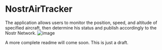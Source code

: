 # NostrAirTracker
The application allows users to monitor the position, speed, and altitude of  specified aircraft, then determine his status and publish accordingly to the Nostr Network.
![image](https://user-images.githubusercontent.com/120996278/225669565-7d060b15-9440-42d8-ae37-b0ae8dc6e179.png)



A more complete readme will come soon. This is just a draft.
